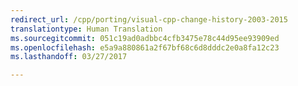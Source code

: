 ```yaml
---
redirect_url: /cpp/porting/visual-cpp-change-history-2003-2015
translationtype: Human Translation
ms.sourcegitcommit: 051c19ad0adbbc4cfb3475e78c44d95ee93909ed
ms.openlocfilehash: e5a9a880861a2f67bf68c6d8dddc2e0a8fa12c23
ms.lasthandoff: 03/27/2017

---
```

<!-- Don't delete this file, it fixes bug https://mseng.visualstudio.com/TechnicalContent/_workitems?id=874837 -->
